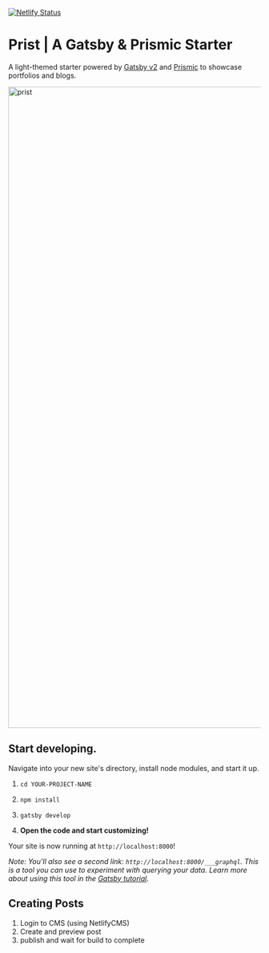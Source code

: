 [![Netlify Status](https://api.netlify.com/api/v1/badges/bf773f9d-c69a-4764-8634-0daa38dc661c/deploy-status)](https://app.netlify.com/sites/georgewl/deploys)

# Prist | A Gatsby & Prismic Starter

A light-themed starter powered by [Gatsby v2](https://www.gatsbyjs.org) and [Prismic](https://prismic.io/) to showcase portfolios and blogs.

<img width="1280" alt="prist" src="empty">

## Start developing.

Navigate into your new site's directory, install node modules, and start it up.

1. `cd YOUR-PROJECT-NAME`
1. `npm install`
1. `gatsby develop`

3. **Open the code and start customizing!**

Your site is now running at `http://localhost:8000`!

_Note: You'll also see a second link: _`http://localhost:8000/___graphql`_. This is a tool you can use to experiment with querying your data. Learn more about using this tool in the [Gatsby tutorial](https://www.gatsbyjs.org/tutorial/part-five/#introducing-graphiql)._


## Creating Posts

1. Login to CMS (using NetlifyCMS)
2. Create and preview post
3. publish and wait for build to complete

